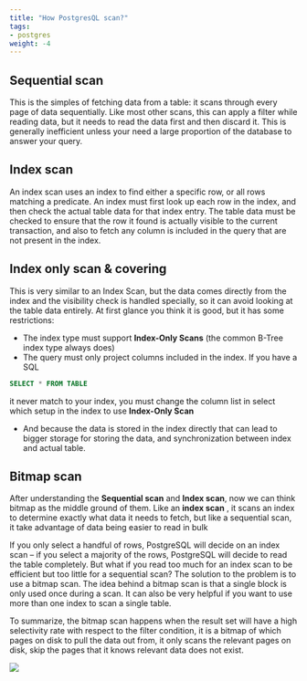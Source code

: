 ```yaml
---
title: "How PostgresQL scan?"
tags:
- postgres
weight: -4
---
```


## Sequential scan
This is the simples of fetching data from a table: it scans through every page of data sequentially. Like most other scans, this can apply a filter while reading data, but it needs to read the data first and then discard it. This is generally inefficient unless your need a large proportion of the database to answer your query.

## Index scan
An index scan uses an index to find either a specific row, or all rows matching a predicate. An index must first look up each row in the index, and then check the actual table data for that index entry. The table data must be checked to ensure that the row it found is actually visible to the current transaction, and also to fetch any column is included in the query that are not present in the index.

## Index only scan & covering
This is very similar to an Index Scan, but the data comes directly from the index and the visibility check is handled specially, so it can avoid looking at the table data entirely. At first glance you think it is good, but it has some restrictions:
- The index type must support **Index-Only Scans** (the common B-Tree index type always does)
- The query must only project columns included in the index. If you have a SQL
```sql
SELECT * FROM TABLE
```
it never match to your index, you must change the column list in select which setup in the index to use **Index-Only Scan**
- And because the data is stored in the index directly that can lead to bigger storage for storing the data, and synchronization between index and actual table.

## Bitmap scan
After understanding the **Sequential scan** and **Index scan**, now we can think bitmap as the middle ground of them. Like an **index scan** , it scans an index to determine exactly what data it needs to fetch, but like a sequential scan, it take advantage of data being easier to read in bulk

If you only select a handful of rows, PostgreSQL will decide on an index scan – if you select a majority of the rows, PostgreSQL will decide to read the table completely. But what if you read too much for an index scan to be efficient but too little for a sequential scan? The solution to the problem is to use a bitmap scan. The idea behind a bitmap scan is that a single block is only used once during a scan. It can also be very helpful if you want to use more than one index to scan a single table.

To summarize, the bitmap scan happens when the result set will have a high selectivity rate with respect to the filter condition, it is a bitmap of which pages on disk to pull the data out from, it only scans the relevant pages on disk, skip the pages that it knows relevant data does not exist.

![](/postgres/attachment/bitmap-scan.png)
